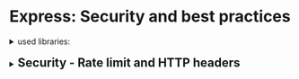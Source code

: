 # Express: Security and best practices

<details>
<summary>used libraries:</summary>

```js
npm init -y
npm install date-fns, express, uuid
npm install nodemon -D
npm install nodemone -g
npm install cors
npm install better-sqlite3
npm install express-rate-limit
npm install helmet
```

</details>

<br />

<details>
<summary><h2 style="display:inline"><strong>Security - Rate limit and HTTP headers</strong></h2></summary>

### **🔷 Rate limit:**

1. ### Install `npm install express-rate-limit`
2. ### Create **middleware\rateLimiter.js**

```js
import rateLimit from 'express-rate-limit'

export const apiLimiter = rateLimit({
	windowMs: 15 * 60 * 1000,
	max: 100,
	message: 'Too many requests from this IP, please try again later',
})
```

3. ### Update **server.js**

- after `app.use(logger)` add `app.use('api/', apiLimiter)` + import

---

<br />

### **🔷 Secure HTTP headers:**

1. ### Install `npm install helmet`
2. ### Update **server.js**

- add `app.use(helmet())` + import

<br />
<br />

## **Reference**:

- Each header can be configured
- Helmet sets the following headers by default:

  - `Content-Security-Policy`: A powerful allow-list of what can happen on your page which mitigates many attacks
  - `Cross-Origin-Opener-Policy`: Helps process-isolate your page
  - `Cross-Origin-Resource-Policy`: Blocks others from loading your resources cross-origin
  - `Origin-Agent-Cluster`: Changes process isolation to be origin-based
  - `Referrer-Policy`: Controls the Referer header
  - `Strict-Transport-Security`: Tells browsers to prefer HTTPS
  - `X-Content-Type-Options`: Avoids MIME sniffing
  - `X-DNS-Prefetch-Control`: Controls DNS prefetching
  - `X-Download-Options`: Forces downloads to be saved (Internet Explorer only)
  - `X-Frame-Options`: Legacy header that mitigates clickjacking attacks
  - `X-Permitted-Cross-Domain-Policies`: Controls cross-domain behavior for Adobe products, like Acrobat
  - `X-Powered-By`: Info about the web server. Removed because it could be used in simple attacks
  - `X-XSS-Protection`: Legacy header that tries to mitigate XSS attacks, but makes things worse, so Helmet disables it

- `Cross-Origin-Embedder-Policy`: This header is **not** set by default. It helps control what resources can be loaded cross-origin. See [**MDN's article on this header**](https://developer.mozilla.org/en-US/docs/Web/HTTP/Reference/Headers/Cross-Origin-Embedder-Policy) for more.

</details>

<br />

